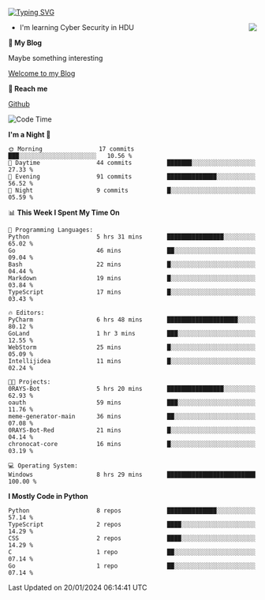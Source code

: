 [![Typing SVG](https://readme-typing-svg.herokuapp.com?font=Fira+Code&pause=1000&random=false&width=450&height=60&lines=Hello+%F0%9F%91%8B%F0%9F%8F%BB;I'm+JBNRZ)](https://git.io/typing-svg)

<a href="#">
  <img align="right" src="https://github-readme-stats.vercel.app/api?username=JBNRZ&show_icons=true&bg_color=15,f2f7fd,E0EAFC" />
</a>

- I'm learning Cyber Security in HDU

 **🌱 My Blog**

Maybe something interesting

[Welcome to my Blog](https://jbnrz.com.cn/)

 **💬 Reach me** 

[Github](https://github.com/JBNRZ)


<!--START_SECTION:waka-->
![Code Time](http://img.shields.io/badge/Code%20Time-272%20hrs%2023%20mins-blue)

**I'm a Night 🦉** 

```text
🌞 Morning                17 commits          ███░░░░░░░░░░░░░░░░░░░░░░   10.56 % 
🌆 Daytime                44 commits          ███████░░░░░░░░░░░░░░░░░░   27.33 % 
🌃 Evening                91 commits          ██████████████░░░░░░░░░░░   56.52 % 
🌙 Night                  9 commits           █░░░░░░░░░░░░░░░░░░░░░░░░   05.59 % 
```


📊 **This Week I Spent My Time On** 

```text
💬 Programming Languages: 
Python                   5 hrs 31 mins       ████████████████░░░░░░░░░   65.02 % 
Go                       46 mins             ██░░░░░░░░░░░░░░░░░░░░░░░   09.04 % 
Bash                     22 mins             █░░░░░░░░░░░░░░░░░░░░░░░░   04.44 % 
Markdown                 19 mins             █░░░░░░░░░░░░░░░░░░░░░░░░   03.84 % 
TypeScript               17 mins             █░░░░░░░░░░░░░░░░░░░░░░░░   03.43 % 

🔥 Editors: 
PyCharm                  6 hrs 48 mins       ████████████████████░░░░░   80.12 % 
GoLand                   1 hr 3 mins         ███░░░░░░░░░░░░░░░░░░░░░░   12.55 % 
WebStorm                 25 mins             █░░░░░░░░░░░░░░░░░░░░░░░░   05.09 % 
Intellijidea             11 mins             █░░░░░░░░░░░░░░░░░░░░░░░░   02.24 % 

🐱‍💻 Projects: 
0RAYS-Bot                5 hrs 20 mins       ████████████████░░░░░░░░░   62.93 % 
oauth                    59 mins             ███░░░░░░░░░░░░░░░░░░░░░░   11.76 % 
meme-generator-main      36 mins             ██░░░░░░░░░░░░░░░░░░░░░░░   07.08 % 
0RAYS-Bot-Red            21 mins             █░░░░░░░░░░░░░░░░░░░░░░░░   04.14 % 
chronocat-core           16 mins             █░░░░░░░░░░░░░░░░░░░░░░░░   03.19 % 

💻 Operating System: 
Windows                  8 hrs 29 mins       █████████████████████████   100.00 % 
```

**I Mostly Code in Python** 

```text
Python                   8 repos             ██████████████░░░░░░░░░░░   57.14 % 
TypeScript               2 repos             ████░░░░░░░░░░░░░░░░░░░░░   14.29 % 
CSS                      2 repos             ████░░░░░░░░░░░░░░░░░░░░░   14.29 % 
C                        1 repo              ██░░░░░░░░░░░░░░░░░░░░░░░   07.14 % 
Go                       1 repo              ██░░░░░░░░░░░░░░░░░░░░░░░   07.14 % 
```




 Last Updated on 20/01/2024 06:14:41 UTC
<!--END_SECTION:waka-->
